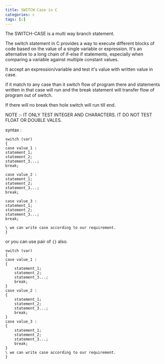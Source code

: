 ```yaml
---
title: SWITCH Case in C
categories: c
tags: [c]
---
```



The SWITCH-CASE is a multi way branch statement.

The switch statement in C provides a way to execute different blocks of code based on the value of a single variable or expression. It's an alternative to a long chain of if-else if statements, especially when comparing a variable against multiple constant values.

It accept an expression/variable and test it's value with written value in case.

if it match to any case than it switch flow of program there and statements written in that case will run and the break statement will transfer flow of program out of switch.

If there will no break then hole switch will run till end.

NOTE :- IT ONLY TEST INTEGER AND CHARACTERS. IT DO NOT TEST FLOAT OR DOUBLE VALES.

syntax :
```
switch (var)
{
case value_1 :
statement_1;
statement_2;
statement_3...;
break;

case value_2 :
statement_1;
statement_2;
statement_3...;
break;

case value_3 :
statement_1;
statement_2;
statement_3...;
break;

\ we can write case according to our requirement.
}
```

or you can use pair of `{}` also.

```
switch (var)
{
case value_1 :
{
    statement_1;
    statement_2;
    statement_3...;
    break;
}
case value_2 :
{
    statement_1;
    statement_2;
    statement_3...;
    break;
}
case value_3 :
{
    statement_1;
    statement_2;
    statement_3...;
    break;
}
\ we can write case according to our requirement.
}
```
